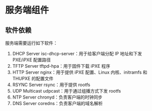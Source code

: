 # 服务端组件

## 软件依赖

服务端需要运行如下软件：

1. DHCP Server isc-dhcp-server：用于给客户端分配 IP 地址和下发 PXE/iPXE 配置路径
2. TFTP Server tftpd-hpa：用于固件下载 iPXE 程序
3. HTTP Server nginx：用于提供 iPXE 配置、Linux 内核、initramfs 和 THUPXE 的配置文件
4. RSYNC Server rsync：用于提供 rootfs
5. UDP Multicast udpcast：用于通过组播方式下发 rootfs
6. NTP Server chronyd：负责客户端的时钟同步
7. DNS Server coredns：负责客户端的域名解析

